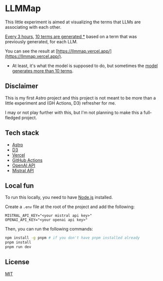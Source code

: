 # LLMMap

This little experiment is aimed at visualizing the terms that LLMs are associating with each other.

[Every 3 hours](./.github/workflows/collect-terms.yml),
[10 terms are generated *](./scripts/collect-terms.ts) based on a term that was previously generated,
for each LLM.

You can see the result at [https://llmmap.vercel.app/](https://llmmap.vercel.app/).

* At least, it's what the model is supposed to do, but sometimes the
[model generates more than 10 terms](./public/json/calls/1705407474670/mistral-mistral-medium.json).

## Disclaimer

This is my first Astro project and this project is not meant to be more than a little experiment
and (GH Actions, D3) refresher for me.

I may or not play further with this, but I'm not planning to make this a full-fledged project.

## Tech stack

- [Astro](https://astro.build/)
- [D3](https://d3js.org/)
- [Vercel](https://vercel.com/)
- [GitHub Actions](https://docs.github.com/en/actions)
- [OpenAI API](https://platform.openai.com/docs/api-reference)
- [Mistral API](https://docs.mistral.ai/platform)

## Local fun

To run this locally, you need to have [Node.js](https://nodejs.org/en/) installed.

Create a `.env` file at the root of the project and add the following:

```
MISTRAL_API_KEY="<your mistral api key>"
OPENAI_API_KEY="<your openai api key>"
```

Then, you can run the following commands:

```bash
npm install -g pnpm # if you don't have pnpm installed already
pnpm install
pnpm run dev
```

## License

[MIT](LICENSE)

